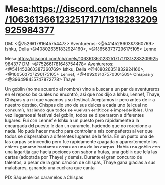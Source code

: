 # Mesa:https://discord.com/channels/1063613661232517171/1318283209925984377
DM: <@752661781645754478> 
Aventureros: <@541452860387360769>  Ishku, Della <@408026351832924160>, <@186563737296175105> Lenne

Mesa:https://discord.com/channels/1063613661232517171/1318283209925984377
DM: <@752661781645754478> 
Aventureros: <@541452860387360769>  Ishku, Della <@408026351832924160>, <@186563737296175105> Lennef, <@489209167576301589> Chispas y <@396498435747872778> Thaye

Un goblin (no me acuerdo el nombre) vino a buscar a un par de aventureros en el reposo los cuales no encontró, así que nos dijo a Ishku, Lennef, Thaye, Chispas y a mi que vayamos a su festival. Aceptamos ir pero antes de ir a nuestro destino, Chispas dio uno de sus dulces a cada uno (el cual no consumí), haciendo que todos se vuelvan erráticos e impredecibles.
Una vez llegamos al festival del goblin, todos se dispersaron a diferentes lugares. Fui con Lennef e Ishku a un puesto pero rápidamente a la encargada del puesto le dan un caramelo, haciendo que no reaccione a nada. No pude hacer mucho para controlar a mis compañeros al ver que todos se dispersaban a diferentes lugares de la feria. En un punto una de las carpas se incendio pero fue rápidamente apagada y aparentemente los chicos ganaron bastantes cosas en una de las carpas.
Había una goblin con una lagartija que hacia pociones con sabor a frutas, una goblin que leía las cartas (adoptada por Thaye) y demás.
Durante el gran concurso de talentos, a pesar de la gran canción de chispas, Thaye gana gracias a sus malabares, ganando una cuchara que canta

PD: Sáquenle los caramelos a Chispas

